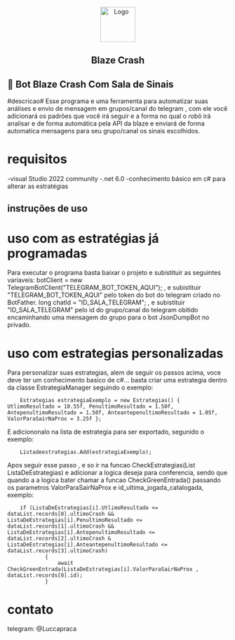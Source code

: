 <div id="top"></div>


<br />
<div align="center">
  <a style="text-decoration: none;" href="https://blaze.com/r/KOGDR9">
    <img src="https://imgur.com/tnBL4BP.png" alt="Logo" width="auto" height="80">
  </a>

  <h2 align="center">Blaze Crash</h2>
</div>

## 🤖 Bot Blaze Crash Com Sala de Sinais

#descricao#
Esse programa e uma ferramenta para automatizar suas análises e envio de mensagem em grupos/canal do telegram , com ele você adicionará os padrões que você irá seguir e a forma no qual o robô irá analisar e de forma automática pela API da blaze e enviará de forma automatica mensagens para seu grupo/canal os sinais escolhidos.

# requisitos #
-visual Studio 2022 community
-.net 6.0
-conhecimento básico em c# para alterar as estratégias

## instruções de uso ##
 # uso com as estratégias já programadas #
Para executar o programa basta baixar o projeto e subistituir as seguintes variaveis: 
botClient = new TelegramBotClient("TELEGRAM_BOT_TOKEN_AQUI"); , e subistituir "TELEGRAM_BOT_TOKEN_AQUI" pelo token do bot do telegram criado no BotFather.
long chatId = "ID_SALA_TELEGRAM"; , e subistituir "ID_SALA_TELEGRAM" pelo id do grupo/canal do telegram obitido encaminhando uma mensagem do grupo para o bot JsonDumpBot no privado.

 # uso com estrategias personalizadas #
Para personalizar suas estrategias, alem de seguir os passos acima, voce deve ter um conhecimento basico de c#...
 basta criar uma estrategia dentro da classe EstrategiaManager seguindo o exemplo:

        Estrategias estrategiaExemplo = new Estrategias() { UtlimoResultado = 10.55f, PenultimoResultado = 1.50f, AntepenultimoResultado = 1.50f, AnteantepenultimoResultado = 1.05f, ValorParaSairNaProx = 3.25f };

E adiciononalo na lista de estrategia para ser exportado, segunido o exemplo:

        Listadeestrategias.Add(estrategiaExemplo);

Apos seguir esse passo , e so ir na funcao CheckEstrategias(List<Estrategias> ListaDeEstrategias) e adicionar a logica deseja para conferencia, sendo que quando a a logica bater chamar a funcao CheckGreenEntrada() passando os parametros ValorParaSairNaProx e id_ultima_jogada_catalogada, exemplo:

        if (ListaDeEstrategias[i].UtlimoResultado <= dataList.records[0].ultimoCrash && ListaDeEstrategias[i].PenultimoResultado <= dataList.records[1].ultimoCrash && ListaDeEstrategias[i].AntepenultimoResultado <= dataList.records[2].ultimoCrash & ListaDeEstrategias[i].AnteantepenultimoResultado <= dataList.records[3].ultimoCrash)
                {
                    await CheckGreenEntrada(ListaDeEstrategias[i].ValorParaSairNaProx , dataList.records[0].id);
                }
# contato # 

telegram: @Luccapraca
